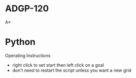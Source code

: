 # ADGP-120

 A*
 
 Python
==================
 Operating Instructions
- right click to set start then left click on a goal
- don't need to restart the script unless you want a new grid

